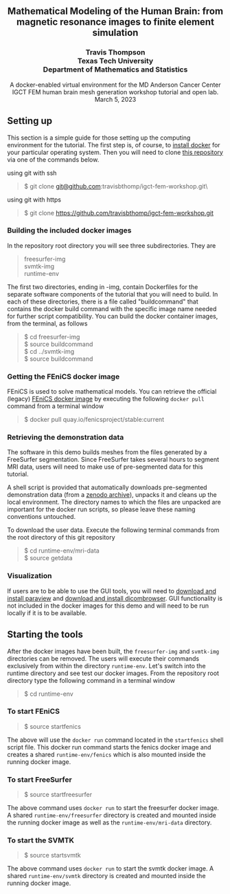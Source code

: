 <h2 align=center>Mathematical Modeling of the Human Brain: from magnetic resonance images to finite element simulation</h2>
<h3 align=center>Travis Thompson<br>Texas Tech University<br>Department of Mathematics and Statistics</h2>
<p align=center>A docker-enabled virtual environment for the MD Anderson Cancer Center IGCT FEM human brain mesh generation workshop tutorial and open lab. March 5, 2023</p>

## Setting up
This section is a simple guide for those setting up the computing environment for the tutorial.  The first step is, of course, to [install docker](https://docs.docker.com/get-docker/) for your particular operating system.  Then you will need to clone [this repository](https://github.com/travisbthomp/igct-fem-workshop) via one of the commands below.

using git with ssh

> $ git clone git@github.com:travisbthomp/igct-fem-workshop.git\

using git with https

> $ git clone https://github.com/travisbthomp/igct-fem-workshop.git

### Building the included docker images

In the repository root directory you will see three subdirectories.  They are

>freesurfer-img\
>svmtk-img\
>runtime-env

The first two directories, ending in -img, contain Dockerfiles for the separate software components of the tutorial that you will need to build.  In each of these directories, there is a file called "buildcommand" that contains the docker build command with the specific image name needed for further script compatibility. You can build the docker container images, from the terminal, as follows

> $ cd freesurfer-img\
> $ source buildcommand\
> $ cd ../svmtk-img\
> $ source buildcommand 

### Getting the FEniCS docker image
FEniCS is used to solve mathematical models. You can retrieve the official (legacy) [FEniCS docker image](https://fenicsproject.org/download/archive/) by executing the following `docker pull` command from a terminal window

> $ docker pull quay.io/fenicsproject/stable:current

### Retrieving the demonstration data
The software in this demo builds meshes from the files generated by a FreeSurfer segmentation.  Since FreeSurfer takes several hours to segment MRI data, users will need to make use of pre-segmented data for this tutorial. 

A shell script is provided that automatically downloads pre-segmented demonstration data (from a [zenodo archive](https://zenodo.org/record/4899120#.Y_rNntLMKXI)), unpacks it and cleans up the local environment.  The directory names to which the files are unpacked are important for the docker run scripts, so please leave these naming conventions untouched.

To download the user data.  Execute the following terminal commands from the root directory of this git repository

> $ cd runtime-env/mri-data\
> $ source getdata



### Visualization
If users are to be able to use the GUI tools, you will need to [download and install paraview](https://www.paraview.org/download/) and [download and install dicombrowser](https://download.xnat.org/dicombrowser/).  GUI functionality is not included in the docker images for this demo and will need to be run locally if it is to be available.

## Starting the tools
After the docker images have been built, the `freesurfer-img` and `svmtk-img` directories can be removed.  The users will execute their commands exclusively from within the directory `runtime-env`.  Let's switch into the runtime directory and see test our docker images.  From the repository root directory type the following command in a terminal window

> $ cd runtime-env

### To start FEniCS
> $ source startfenics

The above will use the `docker run` command located in the `startfenics` shell script file.  This docker run command starts the fenics docker image and creates a shared `runtime-env/fenics` which is also mounted inside the running docker image.

### To start FreeSurfer
> $ source startfreesurfer

The above command uses `docker run` to start the freesurfer docker image.  A shared `runtime-env/freesurfer` directory is created and mounted inside the running docker image as well as the `runtime-env/mri-data` directory.

### To start the SVMTK
> $ source startsvmtk

The above command uses `docker run` to start the svmtk docker image.  A shared `runtime-env/svmtk` directory is created and mounted inside the running docker image.
